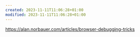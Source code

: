 ```yaml
---
created: 2023-11-11T11:06:28+01:00
modified: 2023-11-11T11:06:28+01:00
---
```


https://alan.norbauer.com/articles/browser-debugging-tricks
